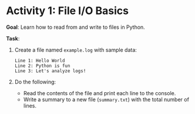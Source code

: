 # **Activity 1: File I/O Basics**

**Goal**: Learn how to read from and write to files in Python.

**Task**:

1. Create a file named `example.log` with sample data:

   ```text
   Line 1: Hello World
   Line 2: Python is fun
   Line 3: Let's analyze logs!
   ```

2. Do the following:
   - Read the contents of the file and print each line to the console.
   - Write a summary to a new file (`summary.txt`) with the total number of lines.
